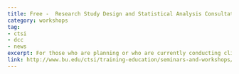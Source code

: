 ```yaml
---
title: Free -  Research Study Design and Statistical Analysis Consultation
category: workshops
tag: 
- ctsi
- dcc
- news
excerpt: For those who are planning or who are currently conducting clinical or translational research, CTSI-sponsored open consultation sessions are held for study design and statistical analysis. Meet with Howard Cabral, MPH, PhD, SPH Biostatistics, Christine Chaisson, MPH, SPH Data Coordinating Center and Eric Jones, SPH Data Coordinating Center. Accommodations can be made for those unable to attend drop-in sessions. CRC researchers are encouraged to confirm anticipated attendance. Please contact Howard Cabral at hjcab@bu.edu with any questions. Drop-in sessions are held every Tuesday, from 11 am to 12 pm, room E747, Evans (E) Building.
link: http://www.bu.edu/ctsi/training-education/seminars-and-workshops/open-study-design-and-statistical-analysis-consultation/
---
```

